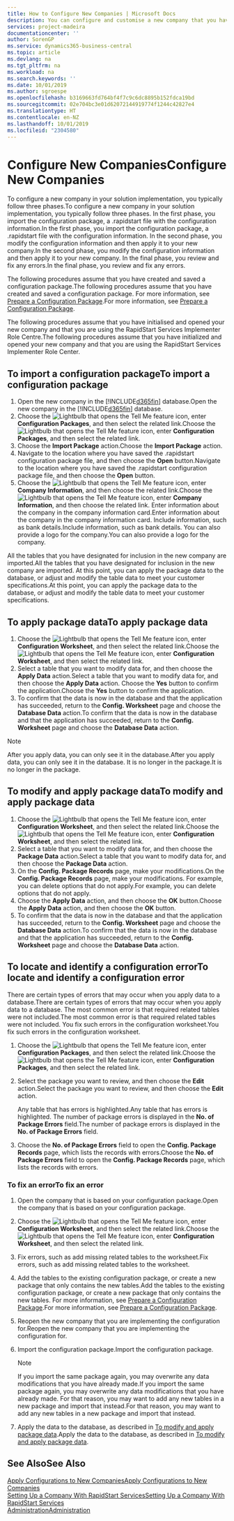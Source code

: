 ```yaml
---
title: How to Configure New Companies | Microsoft Docs
description: You can configure and customise a new company that you have created. To fine tune your implementation, you proceed in three phases to complete your configuration.
services: project-madeira
documentationcenter: ''
author: SorenGP
ms.service: dynamics365-business-central
ms.topic: article
ms.devlang: na
ms.tgt_pltfrm: na
ms.workload: na
ms.search.keywords: ''
ms.date: 10/01/2019
ms.author: sgroespe
ms.openlocfilehash: b3169663fd764bf4f7c9c6dc8895b152fdca19bd
ms.sourcegitcommit: 02e704bc3e01d62072144919774f1244c42827e4
ms.translationtype: HT
ms.contentlocale: en-NZ
ms.lasthandoff: 10/01/2019
ms.locfileid: "2304580"
---
```

# <a name="configure-new-companies"></a><span data-ttu-id="90b87-104">Configure New Companies</span><span class="sxs-lookup"><span data-stu-id="90b87-104">Configure New Companies</span></span>
<span data-ttu-id="90b87-105">To configure a new company in your solution implementation, you typically follow three phases.</span><span class="sxs-lookup"><span data-stu-id="90b87-105">To configure a new company in your solution implementation, you typically follow three phases.</span></span> <span data-ttu-id="90b87-106">In the first phase, you import the configuration package, a .rapidstart file with the configuration information.</span><span class="sxs-lookup"><span data-stu-id="90b87-106">In the first phase, you import the configuration package, a .rapidstart file with the configuration information.</span></span> <span data-ttu-id="90b87-107">In the second phase, you modify the configuration information and then apply it to your new company.</span><span class="sxs-lookup"><span data-stu-id="90b87-107">In the second phase, you modify the configuration information and then apply it to your new company.</span></span> <span data-ttu-id="90b87-108">In the final phase, you review and fix any errors.</span><span class="sxs-lookup"><span data-stu-id="90b87-108">In the final phase, you review and fix any errors.</span></span>  

<span data-ttu-id="90b87-109">The following procedures assume that you have created and saved a configuration package.</span><span class="sxs-lookup"><span data-stu-id="90b87-109">The following procedures assume that you have created and saved a configuration package.</span></span> <span data-ttu-id="90b87-110">For more information, see [Prepare a Configuration Package](admin-how-to-prepare-a-configuration-package.md).</span><span class="sxs-lookup"><span data-stu-id="90b87-110">For more information, see [Prepare a Configuration Package](admin-how-to-prepare-a-configuration-package.md).</span></span>  

<span data-ttu-id="90b87-111">The following procedures assume that you have initialised and opened your new company and that you are using the RapidStart Services Implementer Role Centre.</span><span class="sxs-lookup"><span data-stu-id="90b87-111">The following procedures assume that you have initialized and opened your new company and that you are using the RapidStart Services Implementer Role Center.</span></span>

## <a name="to-import-a-configuration-package"></a><span data-ttu-id="90b87-112">To import a configuration package</span><span class="sxs-lookup"><span data-stu-id="90b87-112">To import a configuration package</span></span>  
1. <span data-ttu-id="90b87-113">Open the new company in the [!INCLUDE[d365fin](includes/d365fin_md.md)] database.</span><span class="sxs-lookup"><span data-stu-id="90b87-113">Open the new company in the [!INCLUDE[d365fin](includes/d365fin_md.md)] database.</span></span>  
2. <span data-ttu-id="90b87-114">Choose the ![Lightbulb that opens the Tell Me feature](media/ui-search/search_small.png "Tell me what you want to do") icon, enter **Configuration Packages**, and then select the related link.</span><span class="sxs-lookup"><span data-stu-id="90b87-114">Choose the ![Lightbulb that opens the Tell Me feature](media/ui-search/search_small.png "Tell me what you want to do") icon, enter **Configuration Packages**, and then select the related link.</span></span>  
3. <span data-ttu-id="90b87-115">Choose the **Import Package** action.</span><span class="sxs-lookup"><span data-stu-id="90b87-115">Choose the **Import Package** action.</span></span>  
4. <span data-ttu-id="90b87-116">Navigate to the location where you have saved the .rapidstart configuration package file, and then choose the **Open** button.</span><span class="sxs-lookup"><span data-stu-id="90b87-116">Navigate to the location where you have saved the .rapidstart configuration package file, and then choose the **Open** button.</span></span>  
5. <span data-ttu-id="90b87-117">Choose the ![Lightbulb that opens the Tell Me feature](media/ui-search/search_small.png "Tell me what you want to do") icon, enter **Company Information**, and then choose the related link.</span><span class="sxs-lookup"><span data-stu-id="90b87-117">Choose the ![Lightbulb that opens the Tell Me feature](media/ui-search/search_small.png "Tell me what you want to do") icon, enter **Company Information**, and then choose the related link.</span></span> <span data-ttu-id="90b87-118">Enter information about the company in the company information card.</span><span class="sxs-lookup"><span data-stu-id="90b87-118">Enter information about the company in the company information card.</span></span> <span data-ttu-id="90b87-119">Include information, such as bank details.</span><span class="sxs-lookup"><span data-stu-id="90b87-119">Include information, such as bank details.</span></span> <span data-ttu-id="90b87-120">You can also provide a logo for the company.</span><span class="sxs-lookup"><span data-stu-id="90b87-120">You can also provide a logo for the company.</span></span>  

<span data-ttu-id="90b87-121">All the tables that you have designated for inclusion in the new company are imported.</span><span class="sxs-lookup"><span data-stu-id="90b87-121">All the tables that you have designated for inclusion in the new company are imported.</span></span> <span data-ttu-id="90b87-122">At this point, you can apply the package data to the database, or adjust and modify the table data to meet your customer specifications.</span><span class="sxs-lookup"><span data-stu-id="90b87-122">At this point, you can apply the package data to the database, or adjust and modify the table data to meet your customer specifications.</span></span>  

## <a name="to-apply-package-data"></a><span data-ttu-id="90b87-123">To apply package data</span><span class="sxs-lookup"><span data-stu-id="90b87-123">To apply package data</span></span>  
1. <span data-ttu-id="90b87-124">Choose the ![Lightbulb that opens the Tell Me feature](media/ui-search/search_small.png "Tell me what you want to do") icon, enter **Configuration Worksheet**, and then select the related link.</span><span class="sxs-lookup"><span data-stu-id="90b87-124">Choose the ![Lightbulb that opens the Tell Me feature](media/ui-search/search_small.png "Tell me what you want to do") icon, enter **Configuration Worksheet**, and then select the related link.</span></span>  
2. <span data-ttu-id="90b87-125">Select a table that you want to modify data for, and then choose the **Apply Data** action.</span><span class="sxs-lookup"><span data-stu-id="90b87-125">Select a table that you want to modify data for, and then choose the **Apply Data** action.</span></span> <span data-ttu-id="90b87-126">Choose the **Yes** button to confirm the application.</span><span class="sxs-lookup"><span data-stu-id="90b87-126">Choose the **Yes** button to confirm the application.</span></span>
3. <span data-ttu-id="90b87-127">To confirm that the data is now in the database and that the application has succeeded, return to the **Config. Worksheet** page and choose the **Database Data** action.</span><span class="sxs-lookup"><span data-stu-id="90b87-127">To confirm that the data is now in the database and that the application has succeeded, return to the **Config. Worksheet** page and choose the **Database Data** action.</span></span>  

> [!NOTE]  
>  <span data-ttu-id="90b87-128">After you apply data, you can only see it in the database.</span><span class="sxs-lookup"><span data-stu-id="90b87-128">After you apply data, you can only see it in the database.</span></span> <span data-ttu-id="90b87-129">It is no longer in the package.</span><span class="sxs-lookup"><span data-stu-id="90b87-129">It is no longer in the package.</span></span>  

## <a name="to-modify-and-apply-package-data"></a><span data-ttu-id="90b87-130">To modify and apply package data</span><span class="sxs-lookup"><span data-stu-id="90b87-130">To modify and apply package data</span></span>  
1. <span data-ttu-id="90b87-131">Choose the ![Lightbulb that opens the Tell Me feature](media/ui-search/search_small.png "Tell me what you want to do") icon, enter **Configuration Worksheet**, and then select the related link.</span><span class="sxs-lookup"><span data-stu-id="90b87-131">Choose the ![Lightbulb that opens the Tell Me feature](media/ui-search/search_small.png "Tell me what you want to do") icon, enter **Configuration Worksheet**, and then select the related link.</span></span>  
2. <span data-ttu-id="90b87-132">Select a table that you want to modify data for, and then choose the **Package Data** action.</span><span class="sxs-lookup"><span data-stu-id="90b87-132">Select a table that you want to modify data for, and then choose the **Package Data** action.</span></span>  
3. <span data-ttu-id="90b87-133">On the **Config. Package Records** page, make your modifications.</span><span class="sxs-lookup"><span data-stu-id="90b87-133">On the **Config. Package Records** page, make your modifications.</span></span> <span data-ttu-id="90b87-134">For example, you can delete options that do not apply.</span><span class="sxs-lookup"><span data-stu-id="90b87-134">For example, you can delete options that do not apply.</span></span>  
4. <span data-ttu-id="90b87-135">Choose the **Apply Data** action, and then choose the **OK** button.</span><span class="sxs-lookup"><span data-stu-id="90b87-135">Choose the **Apply Data** action, and then choose the **OK** button.</span></span>  
5. <span data-ttu-id="90b87-136">To confirm that the data is now in the database and that the application has succeeded, return to the **Config. Worksheet** page and choose the **Database Data** action.</span><span class="sxs-lookup"><span data-stu-id="90b87-136">To confirm that the data is now in the database and that the application has succeeded, return to the **Config. Worksheet** page and choose the **Database Data** action.</span></span>  

## <a name="to-locate-and-identify-a-configuration-error"></a><span data-ttu-id="90b87-137">To locate and identify a configuration error</span><span class="sxs-lookup"><span data-stu-id="90b87-137">To locate and identify a configuration error</span></span>  
<span data-ttu-id="90b87-138">There are certain types of errors that may occur when you apply data to a database.</span><span class="sxs-lookup"><span data-stu-id="90b87-138">There are certain types of errors that may occur when you apply data to a database.</span></span> <span data-ttu-id="90b87-139">The most common error is that required related tables were not included.</span><span class="sxs-lookup"><span data-stu-id="90b87-139">The most common error is that required related tables were not included.</span></span> <span data-ttu-id="90b87-140">You fix such errors in the configuration worksheet.</span><span class="sxs-lookup"><span data-stu-id="90b87-140">You fix such errors in the configuration worksheet.</span></span>

1. <span data-ttu-id="90b87-141">Choose the ![Lightbulb that opens the Tell Me feature](media/ui-search/search_small.png "Tell me what you want to do") icon, enter **Configuration Packages**, and then select the related link.</span><span class="sxs-lookup"><span data-stu-id="90b87-141">Choose the ![Lightbulb that opens the Tell Me feature](media/ui-search/search_small.png "Tell me what you want to do") icon, enter **Configuration Packages**, and then select the related link.</span></span>  
2. <span data-ttu-id="90b87-142">Select the package you want to review, and then choose the **Edit** action.</span><span class="sxs-lookup"><span data-stu-id="90b87-142">Select the package you want to review, and then choose the **Edit** action.</span></span>  

    <span data-ttu-id="90b87-143">Any table that has errors is highlighted.</span><span class="sxs-lookup"><span data-stu-id="90b87-143">Any table that has errors is highlighted.</span></span> <span data-ttu-id="90b87-144">The number of package errors is displayed in the **No. of Package Errors** field.</span><span class="sxs-lookup"><span data-stu-id="90b87-144">The number of package errors is displayed in the **No. of Package Errors** field.</span></span>  

3. <span data-ttu-id="90b87-145">Choose the **No. of Package Errors** field to open the **Config. Package Records** page, which lists the records with errors.</span><span class="sxs-lookup"><span data-stu-id="90b87-145">Choose the **No. of Package Errors** field to open the **Config. Package Records** page, which lists the records with errors.</span></span>  

### <a name="to-fix-an-error"></a><span data-ttu-id="90b87-146">To fix an error</span><span class="sxs-lookup"><span data-stu-id="90b87-146">To fix an error</span></span>  
1. <span data-ttu-id="90b87-147">Open the company that is based on your configuration package.</span><span class="sxs-lookup"><span data-stu-id="90b87-147">Open the company that is based on your configuration package.</span></span>  
2. <span data-ttu-id="90b87-148">Choose the ![Lightbulb that opens the Tell Me feature](media/ui-search/search_small.png "Tell me what you want to do") icon, enter **Configuration Worksheet**, and then select the related link.</span><span class="sxs-lookup"><span data-stu-id="90b87-148">Choose the ![Lightbulb that opens the Tell Me feature](media/ui-search/search_small.png "Tell me what you want to do") icon, enter **Configuration Worksheet**, and then select the related link.</span></span>  
3. <span data-ttu-id="90b87-149">Fix errors, such as add missing related tables to the worksheet.</span><span class="sxs-lookup"><span data-stu-id="90b87-149">Fix errors, such as add missing related tables to the worksheet.</span></span>  
4. <span data-ttu-id="90b87-150">Add the tables to the existing configuration package, or create a new package that only contains the new tables.</span><span class="sxs-lookup"><span data-stu-id="90b87-150">Add the tables to the existing configuration package, or create a new package that only contains the new tables.</span></span> <span data-ttu-id="90b87-151">For more information, see [Prepare a Configuration Package](admin-how-to-prepare-a-configuration-package.md).</span><span class="sxs-lookup"><span data-stu-id="90b87-151">For more information, see [Prepare a Configuration Package](admin-how-to-prepare-a-configuration-package.md).</span></span>  
5. <span data-ttu-id="90b87-152">Reopen the new company that you are implementing the configuration for.</span><span class="sxs-lookup"><span data-stu-id="90b87-152">Reopen the new company that you are implementing the configuration for.</span></span>  
6. <span data-ttu-id="90b87-153">Import the configuration package.</span><span class="sxs-lookup"><span data-stu-id="90b87-153">Import the configuration package.</span></span>  

    > [!NOTE]  
    >  <span data-ttu-id="90b87-154">If you import the same package again, you may overwrite any data modifications that you have already made.</span><span class="sxs-lookup"><span data-stu-id="90b87-154">If you import the same package again, you may overwrite any data modifications that you have already made.</span></span> <span data-ttu-id="90b87-155">For that reason, you may want to add any new tables in a new package and import that instead.</span><span class="sxs-lookup"><span data-stu-id="90b87-155">For that reason, you may want to add any new tables in a new package and import that instead.</span></span>  

7. <span data-ttu-id="90b87-156">Apply the data to the database, as described in [To modify and apply package data](admin-how-to-configure-new-companies.md#to-modify-and-apply-package-data).</span><span class="sxs-lookup"><span data-stu-id="90b87-156">Apply the data to the database, as described in [To modify and apply package data](admin-how-to-configure-new-companies.md#to-modify-and-apply-package-data).</span></span>

## <a name="see-also"></a><span data-ttu-id="90b87-157">See Also</span><span class="sxs-lookup"><span data-stu-id="90b87-157">See Also</span></span>  
[<span data-ttu-id="90b87-158">Apply Configurations to New Companies</span><span class="sxs-lookup"><span data-stu-id="90b87-158">Apply Configurations to New Companies</span></span>](admin-apply-configuration-to-new-companies.md)  
[<span data-ttu-id="90b87-159">Setting Up a Company With RapidStart Services</span><span class="sxs-lookup"><span data-stu-id="90b87-159">Setting Up a Company With RapidStart Services</span></span>](admin-set-up-a-company-with-rapidstart.md)  
[<span data-ttu-id="90b87-160">Administration</span><span class="sxs-lookup"><span data-stu-id="90b87-160">Administration</span></span>](admin-setup-and-administration.md)
